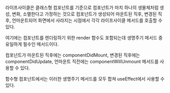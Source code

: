 라이프사이클은 클래스형 컴포넌트를 기준으로 컴포넌트가 마치 하나의 생물체처럼 생성, 변화, 소멸한다고 가정하는 것으로 컴포넌트가 생성되어 마운트된 직후, 변경된 직후, 언마운트되어 화면에서 사라지는 시점에서 각각 라이프사이클 메서드를 호출할 수 있다.

여기에는 컴포넌트를 렌더링하기 위한 render 함수도 포함되는데 생명주기 메서드 중 유일하게 필수인 메서드이다.

컴포넌트가 마운트된 직후에는 componentDidMount, 변경된 직후에는 componentDidUpdate, 언마운트 직전에는 componentWillUnmount 메서드를 사용할 수 있다.

함수형 컴포넌트에서는 이러한 생명주기 메서드를 모두 합쳐 useEffect에서 사용할 수 있다. 